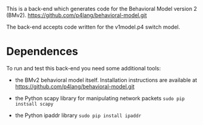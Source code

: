 This is a back-end which generates code for the Behavioral Model version 2 (BMv2).
https://github.com/p4lang/behavioral-model.git

The back-end accepts code written for the v1model.p4 switch model.

# Dependences

To run and test this back-end you need some additional tools:

- the BMv2 behavioral model itself.  Installation instructions are available at
  https://github.com/p4lang/behavioral-model.git

- the Python scapy library for manipulating network packets `sudo pip instsall scapy`

- the Python ipaddr library `sudo pip install ipaddr`
